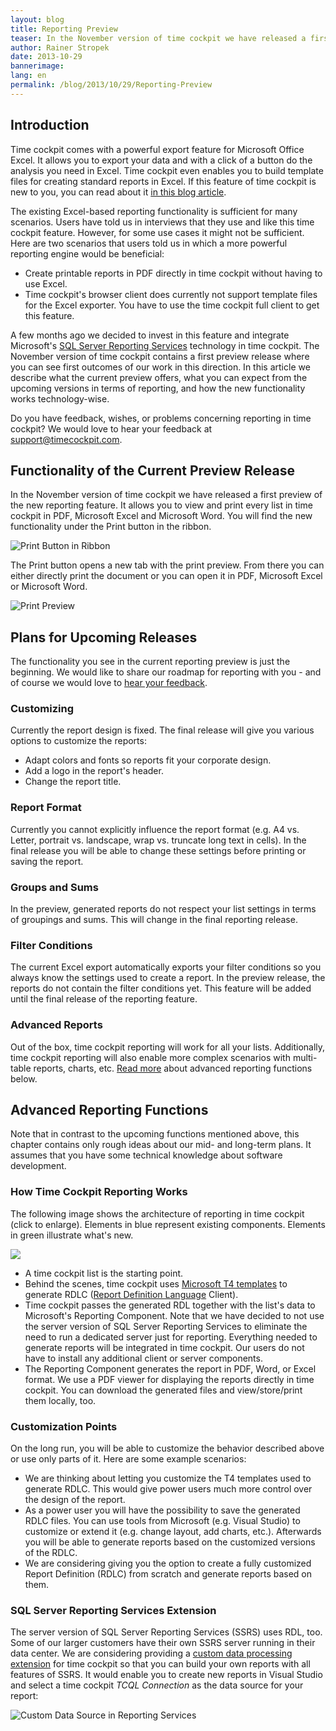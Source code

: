 ```yaml
---
layout: blog
title: Reporting Preview
teaser: In the November version of time cockpit we have released a first preview of the upcoming reporting feature. Read what's already in the box and what will come in the following months.
author: Rainer Stropek
date: 2013-10-29
bannerimage: 
lang: en
permalink: /blog/2013/10/29/Reporting-Preview
---
```


<h2 xmlns="http://www.w3.org/1999/xhtml">Introduction</h2><p xmlns="http://www.w3.org/1999/xhtml">Time cockpit comes with a powerful export feature for Microsoft Office Excel. It allows you to export your data and with a click of a button do the analysis you need in Excel. Time cockpit even enables you to build template files for creating standard reports in Excel. If this feature of time cockpit is new to you, you can read about it <a href="~/blog/2012/09/30/Reporting-with-time-cockpit-and-Microsoft-Office-Excel" target="_blank">in this blog article</a>.</p><p xmlns="http://www.w3.org/1999/xhtml">The existing Excel-based reporting functionality is sufficient for many scenarios. Users have told us in interviews that they use and like this time cockpit feature. However, for some use cases it might not be sufficient. Here are two scenarios that users told us in which a more powerful reporting engine would be beneficial:</p><ul xmlns="http://www.w3.org/1999/xhtml">
  <li>Create printable reports in PDF directly in time cockpit without having to use Excel.</li>
  <li>Time cockpit's browser client does currently not support template files for the Excel exporter. You have to use the time cockpit full client to get this feature.</li>
</ul><p xmlns="http://www.w3.org/1999/xhtml">A few months ago we decided to invest in this feature and integrate Microsoft's <a href="http://msdn.microsoft.com/en-us/library/ms159106.aspx" target="_blank">SQL Server Reporting Services</a> technology in time cockpit. The November version of time cockpit contains a first preview release where you can see first outcomes of our work in this direction. In this article we describe what the current preview offers, what you can expect from the upcoming versions in terms of reporting, and how the new functionality works technology-wise.</p><p class="showcase" xmlns="http://www.w3.org/1999/xhtml">Do you have feedback, wishes, or problems concerning reporting in time cockpit? We would love to hear your feedback at <a href="mailto:support@timecockpit.com">support@timecockpit.com</a>.</p><h2 xmlns="http://www.w3.org/1999/xhtml">Functionality of the Current Preview Release</h2><p xmlns="http://www.w3.org/1999/xhtml">In the November version of time cockpit we have released a first preview of the new reporting feature. It allows you to view and print every list in time cockpit in PDF, Microsoft Excel and Microsoft Word. You will find the new functionality under the Print button in the ribbon.</p><p xmlns="http://www.w3.org/1999/xhtml">
  <img src="{{site.baseurl}}/content/images/blog/2013/10/Reporting/PrintListInRibbon.png?mw=800" alt="Print Button in Ribbon" title="Print Button in Ribbon" />
</p><p xmlns="http://www.w3.org/1999/xhtml">The Print button opens a new tab with the print preview. From there you can either directly print the document or you can open it in PDF, Microsoft Excel or Microsoft Word.</p><p xmlns="http://www.w3.org/1999/xhtml">
  <img src="{{site.baseurl}}/content/images/blog/2013/10/Reporting/PrintPreview.png?mw=800" alt="Print Preview" title="Print Preview" />
</p><h2 xmlns="http://www.w3.org/1999/xhtml">Plans for Upcoming Releases</h2><p xmlns="http://www.w3.org/1999/xhtml">The functionality you see in the current reporting preview is just the beginning. We would like to share our roadmap for reporting with you - and of course we would love to <a href="mailto:support@timecockpit.com" target="_blank">hear your feedback</a>.</p><h3 xmlns="http://www.w3.org/1999/xhtml">Customizing</h3><p xmlns="http://www.w3.org/1999/xhtml">Currently the report design is fixed. The final release will give you various options to customize the reports:</p><ul xmlns="http://www.w3.org/1999/xhtml">
  <li>Adapt colors and fonts so reports fit your corporate design.</li>
  <li>Add a logo in the report's header.</li>
  <li>Change the report title.</li>
</ul><h3 xmlns="http://www.w3.org/1999/xhtml">Report Format</h3><p xmlns="http://www.w3.org/1999/xhtml">Currently you cannot explicitly influence the report format (e.g. A4 vs. Letter, portrait vs. landscape, wrap vs. truncate long text in cells). In the final release you will be able to change these settings before printing or saving the report.</p><h3 xmlns="http://www.w3.org/1999/xhtml">Groups and Sums</h3><p xmlns="http://www.w3.org/1999/xhtml">In the preview, generated reports do not respect your list settings in terms of groupings and sums. This will change in the final reporting release.</p><h3 xmlns="http://www.w3.org/1999/xhtml">Filter Conditions</h3><p xmlns="http://www.w3.org/1999/xhtml">The current Excel export automatically exports your filter conditions so you always know the settings used to create a report. In the preview release, the reports do not contain the filter conditions yet. This feature will be added until the final release of the reporting feature.</p><h3 xmlns="http://www.w3.org/1999/xhtml">Advanced Reports</h3><p xmlns="http://www.w3.org/1999/xhtml">Out of the box, time cockpit reporting will work for all your lists. Additionally, time cockpit reporting will also enable more complex scenarios with multi-table reports, charts, etc. <a href="#advanced">Read more</a> about advanced reporting functions below.</p><h2 xmlns="http://www.w3.org/1999/xhtml">
  <a id="advanced" name="advanced" class="mceItemAnchor"></a>Advanced Reporting Functions</h2><p class="showcase" xmlns="http://www.w3.org/1999/xhtml">Note that in contrast to the upcoming functions mentioned above, this chapter contains only rough ideas about our mid- and long-term plans. It assumes that you have some technical knowledge about software development.</p><h3 xmlns="http://www.w3.org/1999/xhtml">How Time Cockpit Reporting Works</h3><p xmlns="http://www.w3.org/1999/xhtml">The following image shows the architecture of reporting in time cockpit (click to enlarge). Elements in blue represent existing components. Elements in green illustrate what's new.</p><p xmlns="http://www.w3.org/1999/xhtml">
  <img src="{{site.baseurl}}/content/images/blog/2013/10/ReportingArchitecture.png?mw=800" />
</p><ul xmlns="http://www.w3.org/1999/xhtml">
  <li>A time cockpit list is the starting point.</li>
  <li>Behind the scenes, time cockpit uses <a href="http://msdn.microsoft.com/en-us/library/vstudio/bb126445.aspx" target="_blank">Microsoft T4 templates</a> to generate RDLC (<a href="http://en.wikipedia.org/wiki/Report_Definition_Language" target="_blank">Report Definition Language</a> Client).</li>
  <li>Time cockpit passes the generated RDL together with the list's data to Microsoft's Reporting Component. Note that we have decided to not use the server version of SQL Server Reporting Services to eliminate the need to run a dedicated server just for reporting. Everything needed to generate reports will be integrated in time cockpit. Our users do not have to install any additional client or server components.</li>
  <li>The Reporting Component generates the report in PDF, Word, or Excel format. We use a PDF viewer for displaying the reports directly in time cockpit. You can download the generated files and view/store/print them locally, too.</li>
</ul><h3 xmlns="http://www.w3.org/1999/xhtml">Customization Points</h3><p xmlns="http://www.w3.org/1999/xhtml">On the long run, you will be able to customize the behavior described above or use only parts of it. Here are some example scenarios:</p><ul xmlns="http://www.w3.org/1999/xhtml">
  <li>We are thinking about letting you customize the T4 templates used to generate RDLC. This would give power users much more control over the design of the report.</li>
  <li>As a power user you will have the possibility to save the generated RDLC files. You can use tools from Microsoft (e.g. Visual Studio) to customize or extend it (e.g. change layout, add charts, etc.). Afterwards you will be able to generate reports based on the customized versions of the RDLC.</li>
  <li>We are considering giving you the option to create a fully customized Report Definition (RDLC) from scratch and generate reports based on them.</li>
</ul><h3 xmlns="http://www.w3.org/1999/xhtml">SQL Server Reporting Services Extension</h3><p xmlns="http://www.w3.org/1999/xhtml">The server version of SQL Server Reporting Services (SSRS) uses RDL, too. Some of our larger customers have their own SSRS server running in their data center. We are considering providing a <a href="http://technet.microsoft.com/en-us/library/ms152816.aspx" target="_blank">custom data processing extension</a> for time cockpit so that you can build your own reports with all features of SSRS. It would enable you to create new reports in Visual Studio and select a time cockpit <em>TCQL Connection</em> as the data source for your report:</p><p xmlns="http://www.w3.org/1999/xhtml">
  <img src="{{site.baseurl}}/content/images/blog/2013/10/Reporting/ReportingServicesConnection.png?mw=500" alt="Custom Data Source in Reporting Services" title="Custom Data Source in Reporting Services" />
</p>